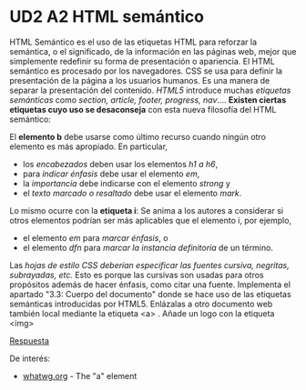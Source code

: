 # UD2 A2 HTML semántico

HTML Semántico es el uso de las etiquetas HTML para reforzar la semántica, o el significado, de la información en las páginas web, mejor que simplemente redefinir su forma de presentación o apariencia. El HTML semántico es procesado por los navegadores. CSS se usa para definir la presentación de la página a los usuarios humanos. Es una manera de separar la presentación del contenido. *HTML5* introduce muchas *etiquetas semánticas* como *section, article, footer, progress, nav*.... **Existen ciertas etiquetas cuyo uso se desaconseja** con esta nueva filosofía del HTML semántico: 

El **elemento b** debe usarse como último recurso cuando ningún otro elemento es más apropiado. En particular,

- los _encabezados_ deben usar los elementos _h1 a h6_,
- para _indicar énfasis_ debe usar el elemento _em_,
- la _importancia_ debe indicarse con el elemento _strong_ y
- el _texto marcado o resaltado_ debe usar el elemento _mark_.

Lo mismo ocurre con la **etiqueta i**: Se anima a los autores a considerar si otros elementos podrían ser más aplicables que el elemento i, por ejemplo,

- el elemento _em_ para _marcar énfasis_, o
- el elemento _dfn_ para _marcar la instancia definitoria_ de un término.

Las _hojas de estilo CSS deberían especificar las fuentes cursiva, negritas, subrayadas, etc._ Esto es porque las cursivas son usadas para otros propósitos además de hacer énfasis, como citar una fuente. Implementa el apartado "3.3: Cuerpo del documento" donde se hace uso de las etiquetas semánticas introducidas por HTML5. Enlázalas a otro documento web también local mediante la etiqueta &lt;a> . Añade un logo con la etiqueta &lt;img>

[Respuesta](./Respuesta/respuestas.html)


De interés:

- [whatwg.org](https://html.spec.whatwg.org/#the-a-element) - The "a" element